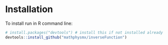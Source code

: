 # Installation
To install run in R command line:

```R
# install.packages("devtools") # install this if not installed already
devtools::install_github("mathphysmx/inverseFunction")
```
